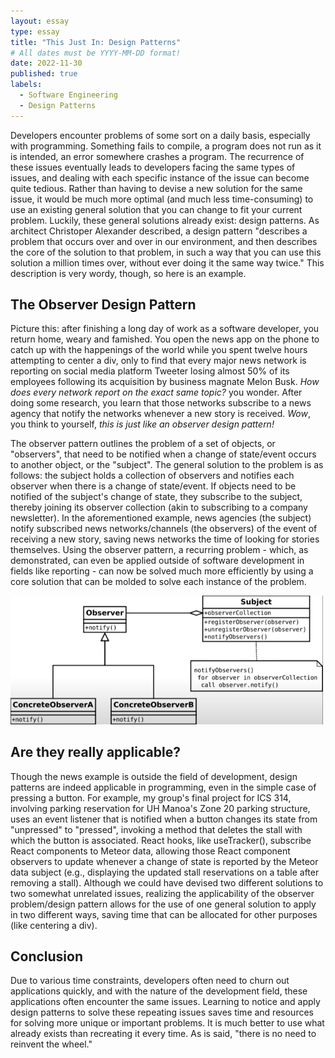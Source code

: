 ```yaml
---
layout: essay
type: essay
title: "This Just In: Design Patterns"
# All dates must be YYYY-MM-DD format!
date: 2022-11-30
published: true
labels:
  - Software Engineering
  - Design Patterns
---
```


Developers encounter problems of some sort on a daily basis, especially with programming. Something fails to compile, a program does not run as it is intended, an error somewhere crashes a program. The recurrence of these issues eventually leads to developers facing the same types of issues, and dealing with each specific instance of the issue can become quite tedious. Rather than having to devise a new solution for the same issue, it would be much more optimal (and much less time-consuming) to use an existing general solution that you can change to fit your current problem. Luckily, these general solutions already exist: design patterns. As architect Christoper Alexander described, a design pattern "describes a problem that occurs over and over in our environment, and then describes the core of the solution to that problem, in such a way that you can use this solution a million times over, without ever doing it the same way twice." This description is very wordy, though, so here is an example.

## The Observer Design Pattern

Picture this: after finishing a long day of work as a software developer, you return home, weary and famished. You open the news app on the phone to catch up with the happenings of the world while you spent twelve hours attempting to center a div, only to find that every major news network is reporting on social media platform Tweeter losing almost 50% of its employees following its acquisition by business magnate Melon Busk. <em>How does every network report on the exact same topic?</em> you wonder. After doing some research, you learn that those networks subscribe to a news agency that notify the networks whenever a new story is received. <em>Wow</em>, you think to yourself, <em>this is just like an observer design pattern!</em> 

The observer pattern outlines the problem of a set of objects, or "observers", that need to be notified when a change of state/event occurs to another object, or the "subject". The general solution to the problem is as follows: the subject holds a collection of observers and notifies each observer when there is a change of state/event. If objects need to be notified of the subject's change of state, they subscribe to the subject, thereby joining its observer collection (akin to subscribing to a company newsletter). In the aforementioned example, news agencies (the subject) notify subscribed news networks/channels (the observers) of the event of receiving a new story, saving news networks the time of looking for stories themselves. Using the observer pattern, a recurring problem - which, as demonstrated, can even be applied outside of software development in fields like reporting - can now be solved much more efficiently by using a core solution that can be molded to solve each instance of the problem.

<img width=500 src="../img/observer-pattern.png">

## Are they really applicable?

Though the news example is outside the field of development, design patterns are indeed applicable in programming, even in the simple case of pressing a button. For example, my group's final project for ICS 314, involving parking reservation for UH Manoa's Zone 20 parking structure, uses an event listener that is notified when a button changes its state from "unpressed" to "pressed", invoking a method that deletes the stall with which the button is associated. React hooks, like useTracker(), subscribe React components to Meteor data, allowing those React component observers to update whenever a change of state is reported by the Meteor data subject (e.g., displaying the updated stall reservations on a table after removing a stall). Although we could have devised two different solutions to two somewhat unrelated issues, realizing the applicability of the observer problem/design pattern allows for the use of one general solution to apply in two different ways, saving time that can be allocated for other purposes (like centering a div).

## Conclusion

Due to various time constraints, developers often need to churn out applications quickly, and with the nature of the development field, these applications often encounter the same issues. Learning to notice and apply design patterns to solve these repeating issues saves time and resources for solving more unique or important problems. It is much better to use what already exists than recreating it every time. As is said, "there is no need to reinvent the wheel."
